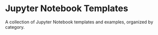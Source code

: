 # Jupyter Notebook Templates

A collection of Jupyter Notebook templates and examples, organized by category.
